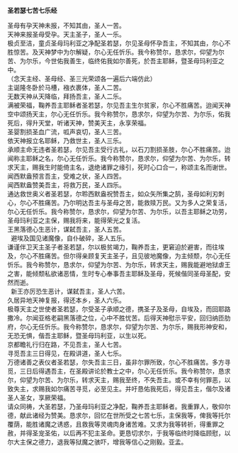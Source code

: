 **圣若瑟七苦七乐经**

圣母有孕天神未报，不知其由，圣人一苦。  
天神来报圣母受孕。天主圣子，圣人一乐。  
极贞至洁，童贞圣母玛利亚之净配圣若瑟，尔见圣母怀孕吾主，不知其由，尔心不胜惊苦。及天神梦中为尔解疑，尔心无任忻乐。我今称赞尔，恳求尔，仰望为尔苦、为尔乐，今世佑我善生，临终佑我如尔善死，於吾主耶稣，暨圣母玛利亚之中。  
（念天主经、圣母经、圣三光荣颂各一遍后六端仿此）  
主诞隆冬卧於马槽，襁衣裹体，圣人二苦。  
无数天神从天降临，拜扬吾主，圣人二乐。  
满被荣福，鞠养吾主耶稣者圣若瑟，尔见吾主生尔贫家，尔心不胜痛苦。迨闻天神空中颂扬天主，尔心无任忻乐。我今称赞尔，恳求尔，仰望为尔苦、为尔乐，佑我死后，得升天堂，听诸天神，赞美天主，永享荣福。  
圣婴割损圣血广流，呱声哀切，圣人三苦。  
依天神报立名耶稣，乃救世主，圣人三乐。  
承顺主命无违者圣若瑟，尔见吾主受行古礼，以石刀割损圣肢，尔心不胜痛苦。迨闻称主耶稣之名，尔心无任忻乐。我今称赞尔，恳求尔，仰望为尔苦、为尔乐，转求天主，赐我生时能倚主名，退绝诸罪之缘引，死时心口合一，称颂主名而谢世。  
闻西默盎预言吾主，受难之状，圣人四苦。  
闻西默盎赞美吾主，将救万民，圣人四乐。  
通达救世奥义者圣若瑟，尔聆西默盎祝赞吾主，如众矢所集之鹄，圣母如利刃刺心，尔心不胜痛苦。乃尔明达吾主与圣母之苦，能救赎万民。又为多人之荣复活，尔心无任忻乐。我今称赞尔，恳求尔，仰望为尔苦、为尔乐，以吾主耶稣之功劳，圣母玛利亚之主保，赐我将来，能得荣光之复活。  
王黑落德心生恶计，谋弑吾主，圣人五苦。  
  避埃及国见诸魔像，自仆破碎，圣人五乐。  
谦谨伴卫天主圣子者圣若瑟，尔以极贫竭力，鞠养吾主，更窘迫於避害，而往埃及，尔心不胜痛苦。但尔得亲顾复天主圣子，且见彼地魔像，为主倾颓，尔心无任忻乐。我今称赞尔，恳求尔，仰望为尔苦、为尔乐，转求天主，赐我能避地狱虐王之害，能倾颓私欲诸恶情，生时专心奉事吾主耶稣及圣母，死候偕同圣母圣配，安然而逝。  
  新王亦厉恐生恶计，谋弑吾主，圣人六苦。  
久居异地天神复报，得还本乡，圣人六乐。  
极尊天主之世使者圣若瑟，尔受圣子承顺之德，携圣子及圣母，自埃及，而回耶路撒冷。尔闻亚格老嗣黑落德之位，心中不胜忧苦。后得天神慰示平安，回归纳匝肋府，尔心无任忻乐。我今称赞尔，恳求尔，仰望为尔苦、为尔乐，赐我形神安和，无恐无惧，偕吾主耶稣，暨圣母玛利亚，以生以死。  
京都瞻礼行归在路，不见吾主，圣人七苦。  
寻觅吾主三日得见，在殿讲道，圣人七乐。  
万德诸善之表仪者圣若瑟，尔失吾主三日，虽非尔罪所致，尔心不胜痛苦。多方寻觅，三日后得遇吾主，在圣殿讲论於教士之中，尔心无任忻乐。我今称赞尔，恳求尔，仰望为尔苦、为尔乐，转求天主，赐我至终，不失吾主。或不幸有何罪恶，以致失主，求赐我如尔痛苦寻觅，必至见主。并吁恳佑我死后，得见吾主，偕尔及诸圣人圣女，享厥荣福。  
请众同祷，大圣若瑟，乃圣母玛利亚之净配，鞠养吾主耶稣者。我重罪人，敬仰尔德，献此诸经为赞美。恳求尔，回忆在世所受之七苦七乐，主保我等，俾我等托尔覆荫，能胜诸魔之诱惑，且救我等灵魂肉身诸苦难。又求为我等转祈，得重罪之赦，并得圣宠圣佑，以后再不犯主圣命。更恳切求尔，于我等临终时降临顾慰，以尔大主保之德力，退我等狱魔之骇吓，增我等信心之刚毅。亚孟。